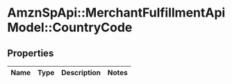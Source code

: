 # AmznSpApi::MerchantFulfillmentApiModel::CountryCode

## Properties
Name | Type | Description | Notes
------------ | ------------- | ------------- | -------------

